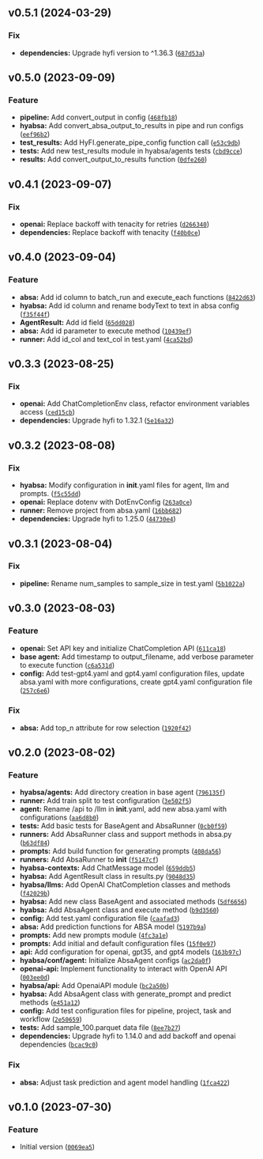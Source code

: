 <!--next-version-placeholder-->

## v0.5.1 (2024-03-29)

### Fix

* **dependencies:** Upgrade hyfi version to ^1.36.3 ([`687d53a`](https://github.com/entelecheia/hyfi-absa/commit/687d53a4a7d9b48f2373d6c7cf5fcfa98602ac21))

## v0.5.0 (2023-09-09)

### Feature

* **pipeline:** Add convert_output in config ([`468fb18`](https://github.com/entelecheia/hyfi-absa/commit/468fb18cfd0420005b83dbad6dc2e2f0a0964a29))
* **hyabsa:** Add convert_absa_output_to_results in pipe and run configs ([`eef96b2`](https://github.com/entelecheia/hyfi-absa/commit/eef96b297c0de7688f2771414413729cef0a845c))
* **test_results:** Add HyFI.generate_pipe_config function call ([`e53c9db`](https://github.com/entelecheia/hyfi-absa/commit/e53c9dbcf3c061e1c4814cdee6cfe593d755af17))
* **tests:** Add new test_results module in hyabsa/agents tests ([`cbd9cce`](https://github.com/entelecheia/hyfi-absa/commit/cbd9ccef1d274c8dfef43b4fe621c50b3f83d073))
* **results:** Add convert_output_to_results function ([`0dfe260`](https://github.com/entelecheia/hyfi-absa/commit/0dfe260d1b1a7c512fd00c48db14f6dc9d044095))

## v0.4.1 (2023-09-07)

### Fix

* **openai:** Replace backoff with tenacity for retries ([`d266340`](https://github.com/entelecheia/hyfi-absa/commit/d266340ea4eb00664dab93a30f95e24f34cf3950))
* **dependencies:** Replace backoff with tenacity ([`f40b0ce`](https://github.com/entelecheia/hyfi-absa/commit/f40b0cebd7754c948c954621b4fde592f7d8ba87))

## v0.4.0 (2023-09-04)

### Feature

* **absa:** Add id column to batch_run and execute_each functions ([`8422d63`](https://github.com/entelecheia/hyfi-absa/commit/8422d63e66a4971f470f701f18bce9ee5c642c5d))
* **hyabsa:** Add id column and rename bodyText to text in absa config ([`f35f44f`](https://github.com/entelecheia/hyfi-absa/commit/f35f44fdfc356978c714dffafb896518e028f7bd))
* **AgentResult:** Add id field ([`65dd028`](https://github.com/entelecheia/hyfi-absa/commit/65dd0282bbac13fd607c919a217d2f1e659b7e10))
* **absa:** Add id parameter to execute method ([`10439ef`](https://github.com/entelecheia/hyfi-absa/commit/10439ef78a938db23ba9af56716fd7379fc21bb6))
* **runner:** Add id_col and text_col in test.yaml ([`4ca52bd`](https://github.com/entelecheia/hyfi-absa/commit/4ca52bd272fee8526dc84ec93937123cf4622e60))

## v0.3.3 (2023-08-25)

### Fix

* **openai:** Add ChatCompletionEnv class, refactor environment variables access ([`ced15cb`](https://github.com/entelecheia/hyfi-absa/commit/ced15cb79de5a0d403b2fffe444952804efa40b5))
* **dependencies:** Upgrade hyfi to 1.32.1 ([`5e16a32`](https://github.com/entelecheia/hyfi-absa/commit/5e16a326c201e392fa7a5589147a1775c982f0ff))

## v0.3.2 (2023-08-08)

### Fix

* **hyabsa:** Modify configuration in __init__.yaml files for agent, llm and prompts. ([`f5c55dd`](https://github.com/entelecheia/hyfi-absa/commit/f5c55dd2a1ce411f57da161c6ca0d3237124d5c4))
* **openai:** Replace dotenv with DotEnvConfig ([`263a0ce`](https://github.com/entelecheia/hyfi-absa/commit/263a0cedadceb1eafdb9df69463ea2eb89e60650))
* **runner:** Remove project from absa.yaml ([`16bb682`](https://github.com/entelecheia/hyfi-absa/commit/16bb682765401b9cf13af3dbe252ba9bb71028cb))
* **dependencies:** Upgrade hyfi to 1.25.0 ([`44730e4`](https://github.com/entelecheia/hyfi-absa/commit/44730e433ba82b528c129137b7f032f5cb4638e6))

## v0.3.1 (2023-08-04)

### Fix

* **pipeline:** Rename num_samples to sample_size in test.yaml ([`5b1022a`](https://github.com/entelecheia/hyfi-absa/commit/5b1022a8877b553fbfb874020b2f0c90b65d5859))

## v0.3.0 (2023-08-03)

### Feature

* **openai:** Set API key and initialize ChatCompletion API ([`611ca18`](https://github.com/entelecheia/hyfi-absa/commit/611ca188415dd7db4b3c33adadfbab7aec1de330))
* **base agent:** Add timestamp to output_filename, add verbose parameter to execute function ([`c6a531d`](https://github.com/entelecheia/hyfi-absa/commit/c6a531d60eaa14ad5daa9c3286472e5c85cbc0f4))
* **config:** Add test-gpt4.yaml and gpt4.yaml configuration files, update absa.yaml with more configurations, create gpt4.yaml configuration file ([`257c6e6`](https://github.com/entelecheia/hyfi-absa/commit/257c6e62918e10eb05e1ef9e4637a07c3ecf49de))

### Fix

* **absa:** Add top_n attribute for row selection ([`1920f42`](https://github.com/entelecheia/hyfi-absa/commit/1920f42f8b5949f5d77ca496e28ce409ced579a9))

## v0.2.0 (2023-08-02)

### Feature

* **hyabsa/agents:** Add directory creation in base agent ([`796135f`](https://github.com/entelecheia/hyfi-absa/commit/796135f3cf602c5f2a1ccfd7d59363c3213b0e96))
* **runner:** Add train split to test configuration ([`3e502f5`](https://github.com/entelecheia/hyfi-absa/commit/3e502f5e36f43b6b62c6f2ff57c0e612b5a83d26))
* **agent:** Rename /api to /llm in __init__.yaml, add new absa.yaml with configurations ([`aa6d8b0`](https://github.com/entelecheia/hyfi-absa/commit/aa6d8b09d1985acabf363122411b39a22090b177))
* **tests:** Add basic tests for BaseAgent and AbsaRunner ([`0cb0f59`](https://github.com/entelecheia/hyfi-absa/commit/0cb0f59bd6802f2685bb4921032b0eb4391262bf))
* **runners:** Add AbsaRunner class and support methods in absa.py ([`b63df84`](https://github.com/entelecheia/hyfi-absa/commit/b63df8495958e8ba16f706c3fd5a2818f45f41f8))
* **prompts:** Add build function for generating prompts ([`408da56`](https://github.com/entelecheia/hyfi-absa/commit/408da56cffa0f64829cda21b6911837f1834cebd))
* **runners:** Add AbsaRunner to __init__ ([`f5147cf`](https://github.com/entelecheia/hyfi-absa/commit/f5147cf33e6b6d2a2542ec54d2ac30c8636cae47))
* **hyabsa-contexts:** Add ChatMessage model ([`659ddb5`](https://github.com/entelecheia/hyfi-absa/commit/659ddb51753aaa7ed574270a857bcdf0d091dd3c))
* **hyabsa:** Add AgentResult class in results.py ([`9048d35`](https://github.com/entelecheia/hyfi-absa/commit/9048d35bae7cf91c8dd5c03b3692d21ceedba9ea))
* **hyabsa/llms:** Add OpenAI ChatCompletion classes and methods ([`f42029b`](https://github.com/entelecheia/hyfi-absa/commit/f42029b273c4e51ac8830da5c217092f9dcae3e9))
* **hyabsa:** Add new class BaseAgent and associated methods ([`5df6656`](https://github.com/entelecheia/hyfi-absa/commit/5df6656a43e01b070de07aa8513a9d1427fe1b1a))
* **hyabsa:** Add AbsaAgent class and execute method ([`b9d3560`](https://github.com/entelecheia/hyfi-absa/commit/b9d3560f867a443325aebd66b8381593f2103f3f))
* **config:** Add test.yaml configuration file ([`caafad3`](https://github.com/entelecheia/hyfi-absa/commit/caafad3e8b1d50dc2fa6580e3a798044eaca02f3))
* **absa:** Add prediction functions for ABSA model ([`5197b9a`](https://github.com/entelecheia/hyfi-absa/commit/5197b9a258ae9ad50475e0ad7be97efc7680b908))
* **prompts:** Add new prompts module ([`4fc3a1e`](https://github.com/entelecheia/hyfi-absa/commit/4fc3a1e086e7fed09b927f84ba208de74f131186))
* **prompts:** Add initial and default configuration files ([`15f0e97`](https://github.com/entelecheia/hyfi-absa/commit/15f0e97d39346a67ee428a199f7da76a67b30645))
* **api:** Add configuration for openai, gpt35, and gpt4 models ([`163b97c`](https://github.com/entelecheia/hyfi-absa/commit/163b97c17508d4194e1e27c95079c8a6e419b2bd))
* **hyabsa/conf/agent:** Initialize AbsaAgent configs ([`ac2da0f`](https://github.com/entelecheia/hyfi-absa/commit/ac2da0f114967f1b398adeafa3691730a0f1115c))
* **openai-api:** Implement functionality to interact with OpenAI API ([`003ee0d`](https://github.com/entelecheia/hyfi-absa/commit/003ee0d570a42407b41a1f9313104aa66fff35b4))
* **hyabsa/api:** Add OpenaiAPI module ([`bc2a50b`](https://github.com/entelecheia/hyfi-absa/commit/bc2a50b2c3a437816d9fa2ea5eaac7e5aaa0d1f2))
* **hyabsa:** Add AbsaAgent class with generate_prompt and predict methods ([`e451a12`](https://github.com/entelecheia/hyfi-absa/commit/e451a12a246f7d344e4cee16f07db5d6820a162e))
* **config:** Add test configuration files for pipeline, project, task and workflow ([`2e50659`](https://github.com/entelecheia/hyfi-absa/commit/2e506598b25db4638a3b402e9e67ad910c284995))
* **tests:** Add sample_100.parquet data file ([`8ee7b27`](https://github.com/entelecheia/hyfi-absa/commit/8ee7b27394d8a1a7bd278753087462563328680e))
* **dependencies:** Upgrade hyfi to 1.14.0 and add backoff and openai dependencies ([`bcac9c0`](https://github.com/entelecheia/hyfi-absa/commit/bcac9c09a938b689b8ad6ea573938619b07747e9))

### Fix

* **absa:** Adjust task prediction and agent model handling ([`1fca422`](https://github.com/entelecheia/hyfi-absa/commit/1fca422b17586d77a67793202b082b36f1c78880))

## v0.1.0 (2023-07-30)

### Feature

* Initial version ([`0069ea5`](https://github.com/entelecheia/hyfi-absa/commit/0069ea5eac51add4d0809e1cdf0241f450a5457b))
